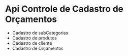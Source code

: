 # Api Controle de Cadastro de Orçamentos

- Cadastro de subCategorias
- Cadastro de produtos
- Cadastro de cliente 
- Cadastro de Orçamentos